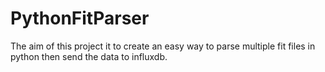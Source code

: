# PythonFitParser

The aim of this project it to create an easy way to parse multiple fit files in python then send the data to influxdb. 
